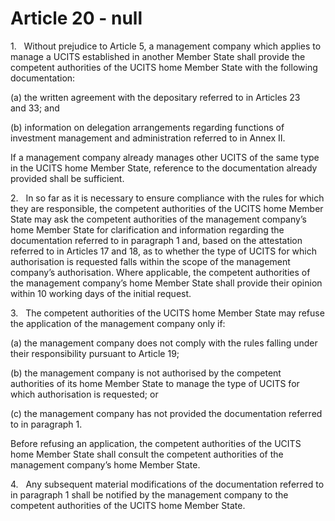 # Article 20 - null


1.   Without prejudice to Article 5, a management company which applies to manage a UCITS established in another Member State shall provide the competent authorities of the UCITS home Member State with the following documentation:

(a) the written agreement with the depositary referred to in Articles 23 and 33; and

(b) information on delegation arrangements regarding functions of investment management and administration referred to in Annex II.

If a management company already manages other UCITS of the same type in the UCITS home Member State, reference to the documentation already provided shall be sufficient.

2.   In so far as it is necessary to ensure compliance with the rules for which they are responsible, the competent authorities of the UCITS home Member State may ask the competent authorities of the management company’s home Member State for clarification and information regarding the documentation referred to in paragraph 1 and, based on the attestation referred to in Articles 17 and 18, as to whether the type of UCITS for which authorisation is requested falls within the scope of the management company’s authorisation. Where applicable, the competent authorities of the management company’s home Member State shall provide their opinion within 10 working days of the initial request.

3.   The competent authorities of the UCITS home Member State may refuse the application of the management company only if:

(a) the management company does not comply with the rules falling under their responsibility pursuant to Article 19;

(b) the management company is not authorised by the competent authorities of its home Member State to manage the type of UCITS for which authorisation is requested; or

(c) the management company has not provided the documentation referred to in paragraph 1.

Before refusing an application, the competent authorities of the UCITS home Member State shall consult the competent authorities of the management company’s home Member State.

4.   Any subsequent material modifications of the documentation referred to in paragraph 1 shall be notified by the management company to the competent authorities of the UCITS home Member State.
